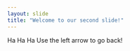 ```yaml
---
layout: slide
title: "Welcome to our second slide!"
---
```

Ha Ha Ha
Use the left arrow to go back!

